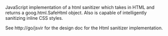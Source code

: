 JavaScript implementation of a html sanitizer which takes in HTML and returns
a goog.html.SafeHtml object. Also is capable of intelligently sanitizing inline
CSS styles.

See http://go/jsvir for the design doc for the Html sanitizer implementation.

